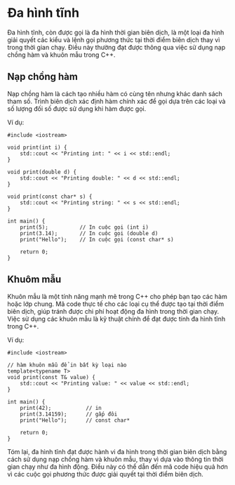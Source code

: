 # Đa hình tĩnh
Đa hình tĩnh, còn được gọi là đa hình thời gian biên dịch, là một loại đa hình giải quyết các kiểu và lệnh gọi phương thức tại thời điểm biên dịch thay vì trong thời gian chạy. Điều này thường đạt được thông qua việc sử dụng nạp chồng hàm và khuôn mẫu trong C++.
## Nạp chồng hàm
Nạp chồng hàm là cách tạo nhiều hàm có cùng tên nhưng khác danh sách tham số. Trình biên dịch xác định hàm chính xác để gọi dựa trên các loại và số lượng đối số được sử dụng khi hàm được gọi.

Ví dụ:
~~~
#include <iostream>

void print(int i) {
    std::cout << "Printing int: " << i << std::endl;
}

void print(double d) {
    std::cout << "Printing double: " << d << std::endl;
}

void print(const char* s) {
    std::cout << "Printing string: " << s << std::endl;
}

int main() {
    print(5);          // In cuộc gọi (int i)
    print(3.14);       // In cuộc gọi (double d)
    print("Hello");    // In cuộc gọi (const char* s)

    return 0;
}
~~~
## Khuôm mẫu
Khuôn mẫu là một tính năng mạnh mẽ trong C++ cho phép bạn tạo các hàm hoặc lớp chung. Mã code thực tế cho các loại cụ thể được tạo tại thời điểm biên dịch, giúp tránh được chi phí hoạt động đa hình trong thời gian chạy. Việc sử dụng các khuôn mẫu là kỹ thuật chính để đạt được tính đa hình tĩnh trong C++.

Ví dụ:
~~~
#include <iostream>

// hàm khuôn mẫu để in bất kỳ loại nào
template<typename T>
void print(const T& value) {
    std::cout << "Printing value: " << value << std::endl;
}

int main() {
    print(42);           // in
    print(3.14159);      // gấp đôi 
    print("Hello");      // const char*

    return 0;
}
~~~
Tóm lại, đa hình tĩnh đạt được hành vi đa hình trong thời gian biên dịch bằng cách sử dụng nạp chồng hàm và khuôn mẫu, thay vì dựa vào thông tin thời gian chạy như đa hình động. Điều này có thể dẫn đến mã code hiệu quả hơn vì các cuộc gọi phương thức được giải quyết tại thời điểm biên dịch.